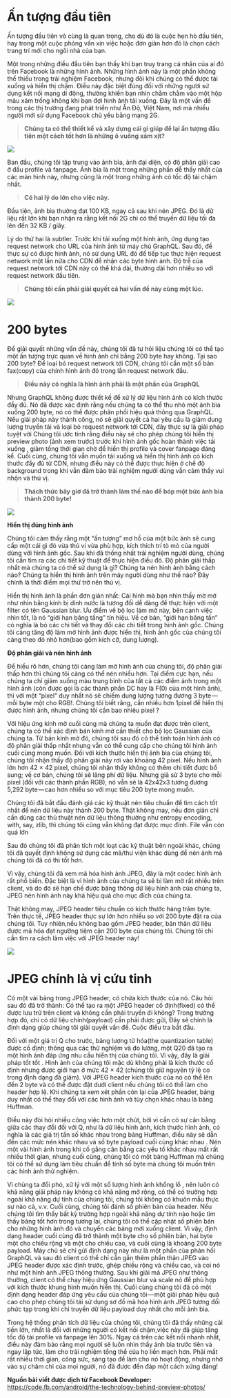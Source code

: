 # Ấn tượng đầu tiên
Ấn tượng đầu tiên vô cùng là quan trọng, cho dù đó là cuộc hẹn hò đầu tiên, hay trong một cuộc phỏng vấn xin việc hoặc đơn giản hơn đó là chọn cách trang trí mới cho ngôi nhà của bạn.

Một trong những điều đầu tiên bạn thấy khi bạn truy trang cá nhân của ai đó trên Facebook là những hình ảnh. Những hình ảnh này là một phần không thể thiếu trong trải nghiệm Facebook, nhưng đôi khi chúng có thể được tải xuống và hiển thị chậm. 
Điều này đặc biệt đúng đối với những người sử dụng kết nối mạng di động, thường khiến bạn nhìn chằm chằm vào một hộp màu xám trống không khi bạn đợi hình ảnh tải xuống. Đây là một vấn đề trong các thị trường đang phát triển như Ấn Độ, Việt Nam, nơi mà nhiều người mới sử dụng Facebook chủ yếu bằng mạng 2G.

> **Chúng ta có thể thiết kế và xây dựng cái gì giúp để lại ấn tượng đầu tiên một cách tốt hơn là những ô vuông xám xịt?**
> 
![](https://images.viblo.asia/6d9d1304-3736-4d4a-842e-59d211198f21.jpg)

Ban đầu, chúng tôi tập trung vào ảnh bìa, ảnh đại diện, có độ phân giải cao ở đầu profile và fanpage. Ảnh bìa là một trong những phần dễ thấy nhất của các màn hình này, nhưng cũng là một trong những ảnh có tốc độ tải chậm nhất.

> **Có hai lý do lớn cho việc này.**

Đầu tiên, ảnh bìa thường đạt 100 KB, ngay cả sau khi nén JPEG. Đó là dữ liệu rất lớn khi bạn nhận ra rằng kết nối 2G chỉ có thể truyền dữ liệu tối đa lên đến 32 KB / giây.

Lý do thứ hai là subtler. Trước khi tải xuống một hình ảnh, ứng dụng tạo request network cho URL của hình ảnh từ máy chủ GraphQL. Sau đó, để thực sự có được hình ảnh, nó sử dụng URL đó để tiếp tục thực hiện request network một lần nữa cho CDN để nhận các byte hình ảnh. Độ trễ của request network tới CDN này có thể khá dài, thường dài hơn nhiều so với request network đầu tiên.
> **Chúng tôi cần phải giải quyết cả hai vấn đề này cùng một lúc.**
> 
![](https://images.viblo.asia/de89ad7d-fb02-4944-bd2f-761d788192ef.jpg)
# **200 bytes**

Để giải quyết những vấn đề này, chúng tôi đã tự hỏi liệu chúng tôi có thể tạo một ấn tượng trực quan về hình ảnh chỉ bằng 200 byte hay không. Tại sao 200 byte? Để loại bỏ request network tới CDN, chúng tôi cần một số bản fax(copy) của chính hình ảnh đó trong lần request network đầu.

> **Điều này có nghĩa là hình ảnh phải là một phần của GraphQL**

Nhưng GraphQL không được thiết kế để xử lý dữ liệu hình ảnh có kích thước đầy đủ. Nó đã được xác định rằng nếu chúng ta có thể thu nhỏ một ảnh bìa xuống 200 byte, nó có thể được phân phối hiệu quả thông qua GraphQL. Nếu giải pháp này thành công, nó sẽ giải quyết cả hai yêu cầu là giảm dung lượng truyền tải và loại bỏ request network tới CDN, đây thực sự là giải pháp tuyệt vời
Chúng tôi ước tính rằng điều này sẽ cho phép chúng tôi hiển thị preview photo (ảnh xem trước) trước khi hình ảnh gốc hoàn thành việc tải xuống , giảm tổng thời gian chờ để hiển thị profile và cover fanpage đáng kể. Cuối cùng, chúng tôi vẫn muốn tải xuống và hiển thị hình ảnh có kích thước đầy đủ từ CDN, nhưng điều này có thể được thực hiện ở chế độ background trong khi vẫn đảm bảo trải nghiệm người dùng vẫn cảm thấy vui nhộn và thú vị.

> **Thách thức bây giờ đã trở thành làm thế nào để bóp một bức ảnh bìa thành 200 byte!**
> 
![](https://images.viblo.asia/e165db6b-669f-4a3c-9097-b08df2315e27.jpg)

**Hiển thị đúng hình ảnh**

Chúng tôi cảm thấy rằng một “ấn tượng” mơ hồ của một bức ảnh sẽ cung cấp một cái gì đó vừa thú vị vừa phù hợp, kích thích trí tò mò của người dùng với hình ảnh gốc. Sau khi đã thống nhất trải nghiệm người dùng, chúng tôi cần tìm ra các chi tiết kỹ thuật để thực hiện điều đó. Độ phân giải thấp nhất mà chúng ta có thể sử dụng là gì? Chúng ta nén hình ảnh bằng cách nào? Chúng ta hiển thị hình ảnh trên máy người dùng như thế nào? Đây chính là thời điểm mọi thứ trở nên thú vị.

Hiển thị hình ảnh là phần đơn giản nhất: Cái hình mà bạn nhìn thấy mờ mờ như nhìn bằng kính bị dính nước là tương đối dễ dàng để thực hiện với một filter có tên Gaussian blur. Ưu điểm về bộ lọc làm mờ này, bên cạnh việc nhìn tốt, là nó “giới hạn băng tầng” tín hiệu. Về cơ bản, “giới hạn băng tần” có nghĩa là bỏ các chi tiết và thay đổi các chi tiết trong hình ảnh gốc. Chúng tôi càng tăng độ làm mờ hình ảnh được hiển thị, hình ảnh gốc của chúng tôi càng theo đó nhỏ hơn(bao gồm kích cỡ, dung lượng).

**Độ phân giải và nén hình ảnh**

Để hiểu rõ hơn, chúng tôi càng làm mờ hình ảnh của chúng tôi, độ phân giải thấp hơn thì chúng tôi càng có thể nén nhiều hơn. Tại điểm cực hạn, nếu chúng ta chỉ giảm xuống màu trung bình của tất cả các điểm ảnh trong một hình ảnh (còn được gọi là các thành phần DC hay là F(0) của một hình ảnh), thì với một “pixel” duy nhất nó sẽ chiếm dung lượng tương đương 3 byte — mỗi byte một cho RGB!. Chúng tôi biết rằng, cần nhiều hơn 1pixel để hiển thị được hình ảnh, nhưng chúng tôi cần bao nhiêu pixel ?

Với hiệu ứng kính mờ cuối cùng mà chúng ta muốn đạt được trên client, chúng ta có thể xác định bán kính mờ cần thiết cho bộ lọc Gaussian của chúng ta. Từ bán kính mờ đó, chúng tôi sau đó có thể tính toán hình ảnh có độ phân giải thấp nhất nhưng vẫn có thể cung cấp cho chúng tôi hình ảnh cuối cùng mong muốn. Đối với kích thước hiển thị ảnh bìa của chúng tôi, chúng tôi nhận thấy độ phân giải này rơi vào khoảng 42 pixel. Nếu hình ảnh lớn hơn 42 × 42 pixel, chúng tôi nhận thấy không có thêm chi tiết được bổ sung; về cơ bản, chúng tôi sẽ lãng phí dữ liệu. Nhưng giả sử 3 byte cho mỗi pixel (đối với các thành phần RGB), nó vẫn sẽ là 42x42x3 tương đương 5,292 byte — cao hơn nhiều so với mục tiêu 200 byte mong muốn.

Chúng tôi đã bắt đầu đánh giá các kỹ thuật nén tiêu chuẩn để tìm cách tốt nhất để nén dữ liệu này thành 200 byte. Thật không may, nếu đơn giản chỉ cần dùng các thủ thuật nén dữ liệu thông thường như entropy encoding, with, say, zlib, thì chúng tôi cũng vẫn không đạt được mục đính. File vẫn còn quá lớn

Sau đó chúng tôi đã phân tích một loạt các kỹ thuật bên ngoài khác, chúng tôi đã quyết định không sử dụng các mã/thư viện khác dùng để nén ảnh mà chúng tôi đã có thì tốt hơn.

Vì vậy, chúng tôi đã xem mã hóa hình ảnh JPEG, đây là một codec hình ảnh rất phổ biến. Đặc biệt là vì hình ảnh của chúng ta sẽ bị làm mờ rất nhiều trên client, và do đó sẽ hạn chế được băng thông dữ liệu hình ảnh của chúng ta, JPEG nén hình ảnh này khá hiệu quả cho mục đích của chúng ta.

Thật không may, JPEG header tiêu chuẩn có kích thước hàng trăm byte. Trên thực tế, JPEG header thực sự lớn hơn nhiều so với 200 byte đặt ra của chúng tôi. Tuy nhiên,nếu không bao gồm JPEG header, bản thân dữ liệu được mã hóa đạt ngưỡng tiệm cận 200 byte của chúng tôi. Chúng tôi chỉ cần tìm ra cách làm việc với JPEG header này!

![](https://images.viblo.asia/b673fc96-c9f9-42a3-9077-e48481d4c2bd.jpg)

# JPEG chính là vị cứu tinh
Có một vài bảng trong JPEG header, có chứa kích thước của nó. Câu hỏi sau đó đã trở thành: Có thể tạo ra một JPEG header cố định(fixed) có thể được lưu trữ trên client và không cần phải truyền đi không? Trong trường hợp đó, chỉ có dữ liệu chính(payload) cần phải được gửi, Đây sẽ chính là định dạng giúp chúng tôi giải quyết vấn đề. Cuộc điều tra bắt đầu.

Đối với một giá trị Q cho trước, bảng lượng tử hóa(the quantization table) được cố định; thông qua các thử nghiệm và đo lường, một Q20 đã tạo ra một hình ảnh đáp ứng nhu cầu hiển thị của chúng tôi. Vì vậy, đây là giải pháp tốt tốt . Hình ảnh của chúng tôi mặc dù không phải là kích thước cố định nhưng được giới hạn ở mức 42 × 42 (chúng tôi giữ nguyên tỷ lệ co trong định dạng đã giảm). Với JPEG header kích thước của nó có thể lên đến 2 byte và có thể được đặt dưới client nếu chúng tôi có thể làm cho header hợp lệ. Khi chúng ta xem xét phần còn lại của JPEG header, bảng duy nhất có thể thay đổi với các hình ảnh và tùy chọn khác nhau là bảng Huffman.

Điều này đòi hỏi nhiều công việc hơn một chút, bởi vì cần có sự cân bằng giữa các thay đổi đối với Q, như là dữ liệu hình ảnh, kích thước hình ảnh, có nghĩa là các giá trị tần số khác nhau trong bảng Huffman, điều này sẽ dẫn đến các mức nén khác nhau và số byte payload cuối cùng khác nhau . Nén một vài hình ảnh trong khi cố gắng cân bằng các yếu tố khác nhau mất rất nhiều thời gian, nhưng cuối cùng, chúng tôi có một bảng Huffman mà chúng tôi có thể sử dụng làm tiêu chuẩn để tính số byte mà chúng tôi muốn trên các hình ảnh thử nghiệm.

Vì chúng ta đối phó, xử lý với một số lượng hình ảnh khổng lồ , nên luôn có khả năng giải pháp này không có khả năng mở rộng, có thể có trường hợp ngoài khả năng dự tính của chúng tôi, chúng tôi không có khuôn mẫu thực sự nào cả, v.v. Cuối cùng, chúng tôi đánh số phiên bản của header. Nếu chúng tôi tìm thấy bất kỳ trường hợp ngoài khả năng dự tính nào hoặc tìm thấy bảng tốt hơn trong tương lai, chúng tôi có thể cập nhật số phiên bản cho những hình ảnh đó và chuyển các bảng mới xuống client. Vì vậy, định dạng header cuối cùng đã trở thành một byte cho số phiên bản, hai byte một cho chiều rộng và một cho chiều cao, và cuối cùng là khoảng 200 byte payload. Máy chủ sẽ chỉ gửi định dạng này như là một phần của phản hồi GraphQL và sau đó client có thể chỉ cần gắn thêm phần thân JPEG vào JPEG header được xác định trước, ghép chiều rộng và chiều cao, và coi nó như một hình ảnh JPEG thông thường. Sau khi giải mã JPEG như thông thường, client có thể chạy hiệu ứng Gaussian blur và scale nó để phù hợp với kích thước khung hình muốn hiển thị. Cuối cùng chúng tôi đã có một định dạng header đáp ứng yêu cầu của chúng tôi — một giải pháp hiệu quả cao cho phép chúng tôi tái sử dụng sơ đồ mã hóa hình ảnh JPEG tương đối phức tạp trong khi chỉ truyền dữ liệu payload duy nhất cho mỗi ảnh bìa.


Trong hệ thống phân tích dữ liệu của chúng tôi, chúng tôi đã thấy những cải tiến lớn, nhất là đối với những người có kết nối chậm,việc này đã giúp tăng tốc độ tải profile và fanpage lên 30%. Ngay cả trên các kết nối nhanh nhất, điều này đảm bảo rằng mọi người sẽ luôn nhìn thấy ảnh bìa trước tiên và ngay lập tức, làm cho trải nghiệm tổng thể của họ liền mạch hơn. Phải mất rất nhiều thời gian, công sức, sáng tạo để làm cho nó hoạt động, nhưng nhờ vào sự chăm chỉ của mọi người, nó đã được đền đáp một cách xứng đáng!

**Nguồn bài viết được dịch từ Facebook Developer:**
https://code.fb.com/android/the-technology-behind-preview-photos/